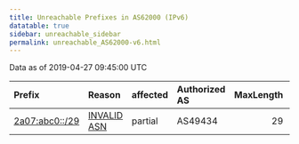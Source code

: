 ```yaml
---
title: Unreachable Prefixes in AS62000 (IPv6)
datatable: true
sidebar: unreachable_sidebar
permalink: unreachable_AS62000-v6.html
---
```


Data as of 2019-04-27 09:45:00 UTC


<div class="datatable-begin"></div>

| Prefix                                                 | Reason                                                                                                | affected   | Authorized AS   |   MaxLength | Anchor                                         |   unreachable /48s |
|:-------------------------------------------------------|:------------------------------------------------------------------------------------------------------|:-----------|:----------------|------------:|:-----------------------------------------------|-------------------:|
| [2a07:abc0::/29](https://stat.ripe.net/2a07:abc0::/29) | [INVALID ASN](https://rpki-validator.ripe.net/announcement-preview?asn=AS62000&prefix=2a07:abc0::/29) | partial    | AS49434         |          29 | [RIPE](unreachable_RIPE_NCC_RPKI_Root-v6.html) |             524288 |

<div class="datatable-end"></div>